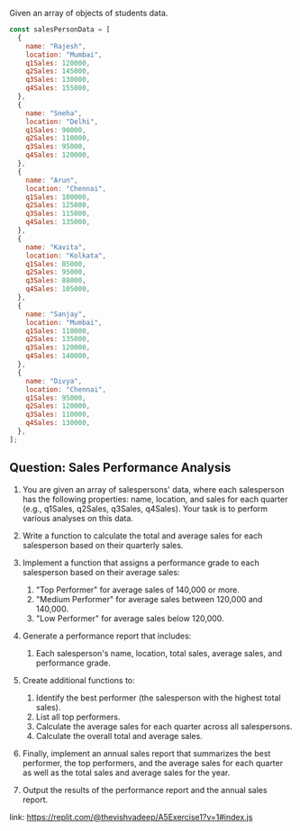 Given an array of objects of students data.
```js
const salesPersonData = [
  {
    name: "Rajesh",
    location: "Mumbai",
    q1Sales: 120000,
    q2Sales: 145000,
    q3Sales: 130000,
    q4Sales: 155000,
  },
  {
    name: "Sneha",
    location: "Delhi",
    q1Sales: 90000,
    q2Sales: 110000,
    q3Sales: 95000,
    q4Sales: 120000,
  },
  {
    name: "Arun",
    location: "Chennai",
    q1Sales: 100000,
    q2Sales: 125000,
    q3Sales: 115000,
    q4Sales: 135000,
  },
  {
    name: "Kavita",
    location: "Kolkata",
    q1Sales: 85000,
    q2Sales: 95000,
    q3Sales: 88000,
    q4Sales: 105000,
  },
  {
    name: "Sanjay",
    location: "Mumbai",
    q1Sales: 110000,
    q2Sales: 135000,
    q3Sales: 120000,
    q4Sales: 140000,
  },
  {
    name: "Divya",
    location: "Chennai",
    q1Sales: 95000,
    q2Sales: 120000,
    q3Sales: 110000,
    q4Sales: 130000,
  },
];
```

## Question: Sales Performance Analysis

1. You are given an array of salespersons' data, where each salesperson has the following properties: name, location, and sales for each quarter (e.g., q1Sales, q2Sales, q3Sales, q4Sales). Your task is to perform various analyses on this data.

2. Write a function to calculate the total and average sales for each salesperson based on their quarterly sales.

3. Implement a function that assigns a performance grade to each salesperson based on their average sales:

    1. "Top Performer" for average sales of 140,000 or more.
    2. "Medium Performer" for average sales between 120,000 and 140,000.
    3. "Low Performer" for average sales below 120,000.

4. Generate a performance report that includes:

    1. Each salesperson's name, location, total sales, average sales, and performance grade.

5. Create additional functions to:

    1. Identify the best performer (the salesperson with the highest total sales).
    2. List all top performers.
    3. Calculate the average sales for each quarter across all salespersons.
    4. Calculate the overall total and average sales.


6. Finally, implement an annual sales report that summarizes the best performer, the top performers, and the average sales for each quarter as well as the total sales and average sales for the year.

7. Output the results of the performance report and the annual sales report.

link: https://replit.com/@thevishvadeep/A5Exercise1?v=1#index.js
